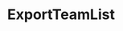 ---
optionsClassName: 
optionsClassFullName: 
configurationSamples: []
description: missng XML code comments
className: ExportTeamList
typeName: Processors
architecture: v1
options: []

redirectFrom: []
layout: reference
toc: true
permalink: /Reference2/v1/Processors/ExportTeamList/
title: ExportTeamList
categories:
- Processors
- v1

---